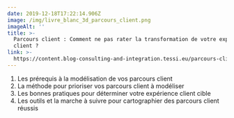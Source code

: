 ```yaml
---
date: 2019-12-18T17:22:14.906Z
image: /img/livre_blanc_3d_parcours_client.png
imageAlt: ''
title: >-
  Parcours client : Comment ne pas rater la transformation de votre expérience
  client ?
link: >-
  https://content.blog-consulting-and-integration.tessi.eu/parcours-client-rater-ou-pas-transformation-experience-client
---
```


1. Les prérequis à la modélisation de vos parcours client
2. La méthode pour prioriser vos parcours client à modéliser
3. Les bonnes pratiques pour déterminer votre expérience client cible
4. Les outils et la marche à suivre pour cartographier des parcours client réussis
